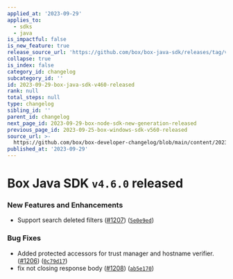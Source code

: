 ```yaml
---
applied_at: '2023-09-29'
applies_to:
  - sdks
  - java
is_impactful: false
is_new_feature: true
release_source_url: 'https://github.com/box/box-java-sdk/releases/tag/v4.6.0'
collapse: true
is_index: false
category_id: changelog
subcategory_id: ''
id: 2023-09-29-box-java-sdk-v460-released
rank: null
total_steps: null
type: changelog
sibling_id: ''
parent_id: changelog
next_page_id: 2023-09-29-box-node-sdk-new-generation-released
previous_page_id: 2023-09-25-box-windows-sdk-v560-released
source_url: >-
  https://github.com/box/box-developer-changelog/blob/main/content/2023/09-29-box-java-sdk-v460-released.md
published_at: '2023-09-29'
---
```

# Box Java SDK `v4.6.0` released

### New Features and Enhancements

* Support search deleted filters ([#1207][1]) ([`5e0e9ed`][2])

### Bug Fixes

* Added protected accessors for trust manager and hostname verifier. ([#1206][3]) ([`0c79d17`][4])
* fix not closing response body ([#1208][5]) ([`ab5e170`][6])

[1]: https://github.com/box/box-java-sdk/issues/1207

[2]: https://github.com/box/box-java-sdk/commit/5e0e9ed9aea2818da6fba0d562b56987c4948aaa

[3]: https://github.com/box/box-java-sdk/issues/1206

[4]: https://github.com/box/box-java-sdk/commit/0c79d1754bffeb3f0487e10d55d716ba1cbed1aa

[5]: https://github.com/box/box-java-sdk/issues/1208

[6]: https://github.com/box/box-java-sdk/commit/ab5e1702934607b258802b33f3663af3e9c56027